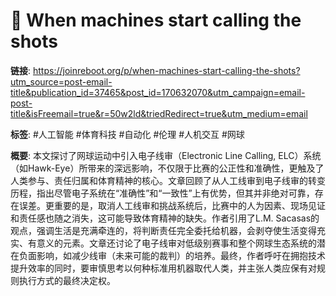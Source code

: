 # 📏 When machines start calling the shots

**链接**: https://joinreboot.org/p/when-machines-start-calling-the-shots?utm_source=post-email-title&publication_id=37465&post_id=170632070&utm_campaign=email-post-title&isFreemail=true&r=50w2ld&triedRedirect=true&utm_medium=email

**标签**: #人工智能 #体育科技 #自动化 #伦理 #人机交互 #网球

**概要**:
本文探讨了网球运动中引入电子线审（Electronic Line Calling, ELC）系统（如Hawk-Eye）所带来的深远影响，不仅限于比赛的公正性和准确性，更触及了人类参与、责任归属和体育精神的核心。文章回顾了从人工线审到电子线审的转变历程，指出尽管电子系统在“准确性”和“一致性”上有优势，但其并非绝对可靠，存在误差。更重要的是，取消人工线审和挑战系统后，比赛中的人为因素、现场见证和责任感也随之消失，这可能导致体育精神的缺失。作者引用了L.M. Sacasas的观点，强调生活是充满牵连的，将判断责任完全委托给机器，会剥夺使生活变得充实、有意义的元素。文章还讨论了电子线审对低级别赛事和整个网球生态系统的潜在负面影响，如减少线审（未来可能的裁判）的培养。最终，作者呼吁在拥抱技术提升效率的同时，要审慎思考以何种标准用机器取代人类，并主张人类应保有对规则执行方式的最终决定权。
